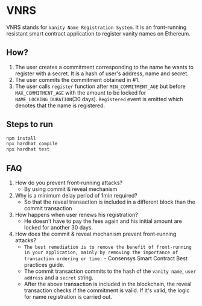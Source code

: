 # VNRS

VNRS stands for `Vanity Name Registration System`. It is an front-running resistant smart contract application to register vanity names on Ethereum.

## How?

1. The user creates a commitment corresponding to the name he wants to register with a secret. It is a hash of user's address, name and secret.
2. The user commits the commitment obtained in #1.
3. The user calls `register` function after `MIN_COMMITMENT_AGE` but before `MAX_COMMITMENT_AGE` with the amount to be locked for `NAME_LOCKING_DURATION`(30 days). `Registered` event is emitted which denotes that the name is registered.

## Steps to run
```bash
npm install
npx hardhat compile
npx hardhat test
```

## FAQ
1. How do you prevent front-running attacks?
    * By using commit & reveal mechanism
2. Why is a minimum delay period of 1min required?
    * So that the reveal transaction is included in a different block than the commit transaction
3. How happens when user renews his registration?
    * He doesn't have to pay the fees again and his initial amount are locked for another 30 days.
4. How does the commit & reveal mechanism prevent front-running attacks?
    * `The best remediation is to remove the benefit of front-running in your application, mainly by removing the importance of transaction ordering or time.` - Consensys Smart Contract Best practices guide.
    * The commit transaction commits to the hash of the `vanity name`, `user address` and a `secret` string. 
    * After the above transaction is included in the blockchain, the reveal transaction checks if the commitment is valid. If it's valid, the logic for name registration is carried out.